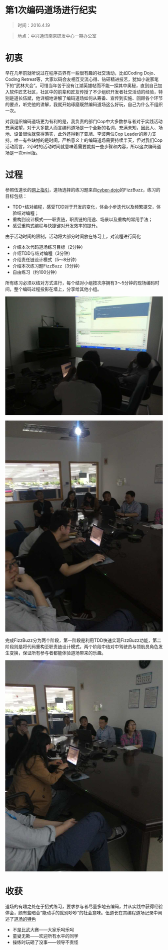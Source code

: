 第1次编码道场进行纪实
=====================

> 时间：2016.4.19

> 地点：中兴通讯南京研发中心一期办公室

# 初衷
早在几年前就听说过在程序员界有一些很有趣的社交活动，比如Coding Dojo、Coding Retreat等，大家以码会友相互交流心得、钻研精进技艺，犹如小说家笔下的“武林大会”。可惜当年苦于没有江湖英雄帖而不能一探其中奥秘，直到自己加入软件匠艺社区，社区中的前辈和匠友传授了不少组织开发者社交活动的经验，特别是道长伍斌，他详细地讲解了编码道场如何从筹备、宣传到实施、回顾各个环节的要点，听完他的讲解，我就开始琢磨既然编码道场这么好玩，自己为什么不组织一次。

对我组织编码道场更为有利的是，我负责的部门Cop中大多数参与者对于实践活动充满渴望，对于大多数人而言编码道场是一个全新的名词，充满未知，因此人、场地、设备很快就获得落实，此外还得到了亚旭、李波两位Cop Leader的鼎力支持。唯一有些缺憾的是时间，严格意义上的编码道场需要持续半天，但对我们Cop活动而言，2小时的活动时间就意味着需要裁剪一些步骤和内容，所以这次编码道场是一次mini版。

# 过程
参照伍道长的[网上指引](http://www.bjdp.org/)，道场选择的练习题来自[cyber-dojo](http://cyber-dojo.org/)的FizzBuzz，练习的目标包括：
- TDD+结对编程，感受TDD对于开发的变化，体会小步迭代以及频繁提交，体验结对编程；
- 重构到设计模式——职责链，职责链的用途、场景以及重构的常用手法；
- 感受重构式编程与快捷键对开发效率的提升。

由于活动时间的限制，活动将大部分时间放在练习上，对流程进行简化
- 介绍本次代码道场练习目标（2分钟）
- 介绍TDD与结对编程（3分钟）
- 介绍责任链设计模式（5～8分钟）
- 介绍本次练习题FizzBuzz（3分钟）
- 自由练习（约100分钟）

所有练习必须以结对方式进行，每个结对小组按次序拥有3～5分钟的现场编码时间，整个编码过程投影在墙上，分享给其他小组。

![img=coding_dojo_2](https://github.com/hxfirefox/blog/blob/master/TDD/img/1st%20coding%20dojo%202.jpg)

![img=coding_dojo_3](https://github.com/hxfirefox/blog/blob/master/TDD/img/1st%20coding%20dojo%203.jpg)

完成FizzBuzz分为两个阶段，第一阶段是利用TDD快速实现FizzBuzz功能，第二阶段则是将代码重构至职责链设计模式，两个阶段中结对中驾驶员与领航员角色发生变换，保证所有参与者都能体验道场带来的乐趣。

![img=coding_dojo_1](https://github.com/hxfirefox/blog/blob/master/TDD/img/1st%20coding%20dojo%201.jpg)

# 收获
道场的有趣之处在于招式练习，要求参与者尽量多地去编码，并从实践中获得经验体会，颇有些暗合“能动手的就别吵吵”的社会意味。伍道长在其编程道场记录中阐述了[道场的特色](http://www.ituring.com.cn/article/39938)
- 不是比武大赛——大家乐呵乐呵
- 童叟无欺——欢迎所有水平的同学
- 操练时玩砸了没事——领导不责怪
